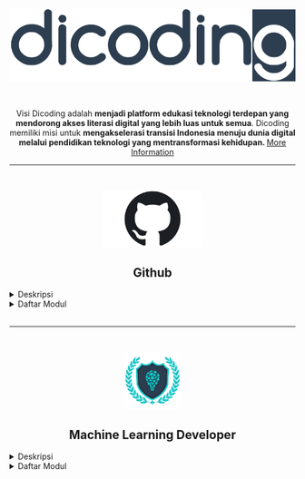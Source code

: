 <br />

<p align="center">
  <a href='https://www.dicoding.com/'><img src="File.Foto/logo.png"></a>
</p>

<br />

<p align="center">
  Visi Dicoding adalah <strong>menjadi platform edukasi teknologi terdepan yang mendorong akses literasi digital yang lebih luas untuk semua</strong>. Dicoding memiliki misi untuk <strong>mengakselerasi transisi Indonesia menuju dunia digital melalui pendidikan teknologi yang mentransformasi kehidupan. </strong>
  <a href="https://www.dicoding.com/about">More Information</a>
</p> 

---

<br>
<p align="center">
  <img src="File.Foto/github-logo-1068x601.jpg" height="100">
</p>

<h2 align="center">Github</h2>

<details><summary>Deskripsi</summary>

<p align="justify">
    GitHub adalah layanan host web bersama yang menggunakan sistem kendali versi Git dan layanan hosting internet. GitHub memberikan kontrol akses dan beberapa fitur kolaborasi seperti pelacakan bug, manajemen tugas, dan wiki untuk setiap proyek. GitHub menawarkan paket repositori pribadi dan gratis digunakan untuk proyek perangkat lunak open source (sumber terbuka). GitHub mempunyai lebih dari 40 juta pengguna dan 190 juta repositori yang menjadikannya layanan terbesar dari kode sumber di dunia.
</p>
<p align="justify">
<br>- GitHub adalah solusi wadah atau alat untuk berkolaborasi dengan tim ketika mengembangkan sebuah proyek repository.</br>
<br>- GitHub dapat memuat profil dan proyek Anda sehingga dapat dijadikan portofolio dalam berkarier.</br>
<br>- GitHub memiliki ratusan juta public repository yang dapat dijadikan referensi dalam mengembangkan perangkat lunak.</br>
</p>

</details>

<details><summary>Daftar Modul</summary>

1. Belajar Dasar Git dengan GitHub [[📃](https://www.dicoding.com/certificates/RVZK1G7VEPD5)]

    <a href='https://www.dicoding.com/academies/317'><img src="File.Foto/Belajar Dasar Git dengan GitHub.jpg"></a>

    Pelajari cara mengelola data atau kode menggunakan Git dengan GitHub, mulai dari dasar-dasar Git hingga berkolaborasi dengan tim.
  
  </details>
  
 <br>

---

<br>
<p align="center">
  <img src="File.Foto/machine_learning_developer_logo_160920145824.png" height="100">
</p>

<h2 align="center">Machine Learning Developer</h2>

<details><summary>Deskripsi</summary>

<p align="justify">
    Seorang Machine Learning Developer adalah pakar dalam menggunakan data untuk model pelatihan. Model-model tersebut kemudian digunakan untuk mengotomatisasi proses seperti klasifikasi gambar, pengenalan suara, dan perkiraan pasar. Sering kali ada penggabungan dengan peran data scientist atau artificial intelligence (AI) engineer. Machine learning adalah subbidang AI yang berfokus pada analisis data untuk menemukan hubungan antara input dan output yang diinginkan. Seorang pengembang pemelajaran mesin harus mampu menghasilkan solusi yang dibuat khusus untuk setiap masalah dan mencapai hasil optimal dengan hati-hati memproses data dan memilih algoritma terbaik untuk konteks yang diberikan.
</p>
<p align="justify">
    Kurikulum Machine Learning di Dicoding telah dikembangkan langsung bersama IBM dan Google menggunakan kurikulum resmi dari masing-masing perusahaan. Setiap langkah dalam learning path ini telah didesain agar siswa dapat memiliki pengetahuan yang cukup untuk menjadi seorang Machine Learning Developer yang dapat memenuhi kebutuhan industri.
</p>

</details>

<details><summary>Daftar Modul</summary>

1. Belajar Dasar Visualisasi Data [[📃](https://www.dicoding.com/certificates/EYX4RNJ85XDL)]

    <a href='https://www.dicoding.com/academies/177'><img src="File.Foto/Visualisasi Data.jpg"></a>

    Pelajari teknik dasar untuk representasi hasil secara visual sehingga dapat menceritakan dan mempresentasikan data secara efektif.

2. Memulai Pemrograman Dengan Python [[📃](https://www.dicoding.com/certificates/QLZ918332P5D)]

    <a href='https://www.dicoding.com/academies/86'><img src="File.Foto/Memulai Pemprograman Dengan Python.jpg"></a>

    Belajar Python yang menjadi landasan penting berbagai tren industri seperti ilmu data, pemelajaran mesin, dan manajemen infrastruktur.
  
 3. Belajar Machine Learning untuk Pemula [[📃](https://www.dicoding.com/certificates/07Z6L2Q62PQR)]
  
    <a href='https://www.dicoding.com/academies/184'><img src="File.Foto/Belajar%20Machine%20Learning%20Untuk%20Pemula.jpg"></a>
  
    Pelajari materi dasar pengembangan machine learning dan langkah menciptakan model machine learning pertamamu untuk memproses data.
  
    <details><summary>Latihan</summary>
    
    - Berbagai Latihan [[📁](https://github.com/ToniAS21/Dicoding/tree/main/File%20latihan%20ML%20Pemula)]
      
     </details>
     
    <details><summary>Proyek Akhir</summary>
      
    -	Image Classification [[📁](https://github.com/ToniAS21/Dicoding/blob/main/PA_Klasifikasi_Gambar.ipynb)]

  
</details>
